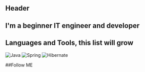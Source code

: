 ## Header
## I'm a beginner IT engineer and developer 
## Languages and Tools, this list will grow
![Java](https://img.shields.io/badge/-Java-ff0000?style=for-the-badge&logo=Java&logoColor=ffffff)
![Spring](https://img.shields.io/badge/-Spring-808000?style=for-the-badge&logo=Spring&logoColor=ffffff)
![Hibernate](https://img.shields.io/badge/-Hibernate-000000?style=for-the-badge&logo=Hibenate&logoColor=ffffff)

##Follow ME

